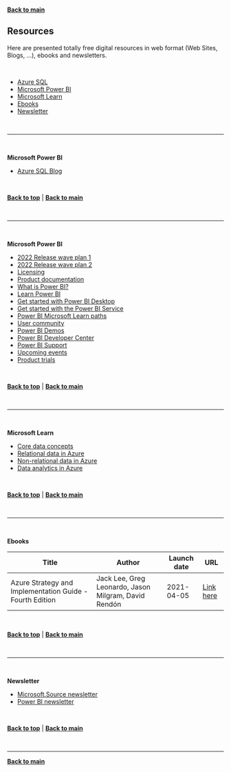 <a id="top" />

<br/>


[**Back to main**](./README.md)

## Resources

Here are presented totally free digital resources in web format (Web Sites, Blogs, ...), ebooks and newsletters.

<br>

* [Azure SQL](#azure_sql)
* [Microsoft Power BI](#power_bi)
* [Microsoft Learn](#mslearn)
* [Ebooks](#ebooks)
* [Newsletter](#newsletter)


<br/>

---

<a id="azure_sql" />

<br/>


**Microsoft Power BI**

- [Azure SQL Blog](https://techcommunity.microsoft.com/t5/azure-sql-blog/bg-p/AzureSQLBlog)


<br/>

[**Back to top**](#top) | [**Back to main**](README.md)

<br/>


---

<a id="power_bi" />

<br/>


**Microsoft Power BI**

- [2022 Release wave plan 1](https://aka.ms/Plan/2022RW1/PowerBI)
- [2022 Release wave plan 2](https://aka.ms/Plan/2022RW2/PowerBI)
- [Licensing](https://aka.ms/Licensing/PowerBI)
- [Product documentation](https://learn.microsoft.com/en-us/power-bi/)
- [What is Power BI?](https://learn.microsoft.com/en-us/power-bi/power-bi-overview)
- [Learn Power BI](https://powerbi.microsoft.com/en-us/learning/)
- [Get started with Power BI Desktop](https://learn.microsoft.com/en-us/power-bi/desktop-getting-started)
- [Get started with the Power BI Service](https://learn.microsoft.com/en-us/power-bi/service-get-started)
- [Power BI Microsoft Learn paths](https://learn.microsoft.com/en-us/training/browse/?expanded=power-platform&resource_type=learning%20path&products=power-bi)
- [User community](https://aka.ms/Community/PowerBI)
- [Power BI Demos](https://powerbi.microsoft.com/en-us/demo)
- [Power BI Developer Center](https://powerbi.microsoft.com/en-us/developers/)
- [Power BI Support](https://powerbi.microsoft.com/en-us/support/)
- [Upcoming events](https://aka.ms/Events/PowerBI)
- [Product trials](https://aka.ms/Trials/PowerBI)

<br/>

[**Back to top**](#top) | [**Back to main**](README.md)

<br/>


---

<a id="mslearn" />

<br/>


**Microsoft Learn**

- [Core data concepts](https://aka.ms/ExploreDataConcepts)
- [Relational data in Azure](https://aka.ms/ExploreRelationalData)
- [Non-relational data in Azure](https://aka.ms/ExploreNonRelationalData)
- [Data analytics in Azure](https://aka.ms/ExploreDataAnalytics)

<br/>

[**Back to top**](#top) | [**Back to main**](README.md)

<br/>


---

<a id="ebooks" />

<br/>


**Ebooks**

| Title | Author | Launch date | URL |
| --- | --- | --- | --- | 
| Azure Strategy and Implementation Guide - Fourth Edition | Jack Lee, Greg Leonardo, Jason Milgram, David Rendón | 2021-04-05 | [Link here](https://azure.microsoft.com/en-us/resources/azure-strategy-and-implementation-guide-fourth-edition/) | 



<br/>

[**Back to top**](#top) | [**Back to main**](README.md)

<br/>

---

<a id="newsletter" />

<br/>


**Newsletter**

- [Microsoft.Source newsletter](https://azure.microsoft.com/en-us/resources/join-the-azure-developer-community/)
- [Power BI newsletter](https://powerbi.microsoft.com/en-us/newsletter/)

<br/>

[**Back to top**](#top) | [**Back to main**](README.md)

<br/>

------

[**Back to main**](./README.md)

